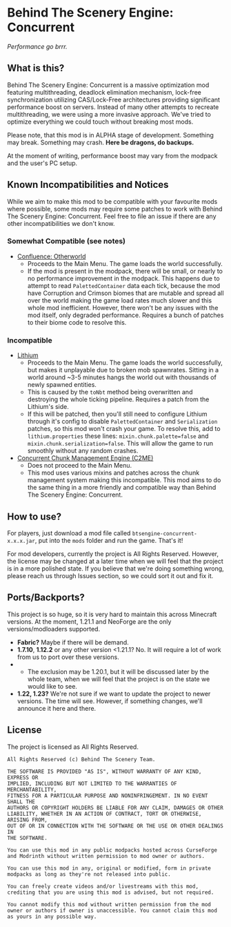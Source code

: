 # Behind The Scenery Engine: Concurrent
_Performance go brrr._

## What is this?
Behind The Scenery Engine: Concurrent is a massive optimization mod featuring multithreading, deadlock elimination mechanism, lock-free synchronization utilizing CAS/Lock-Free architectures providing significant performance boost on servers.
Instead of many other attempts to recreate multithreading, we were using a more invasive approach. We've tried to optimize everything we could touch without breaking most mods. 

Please note, that this mod is in ALPHA stage of development. Something may break. Something may crash. **Here be dragons, do backups.**

At the moment of writing, performance boost may vary from the modpack and the user's PC setup.

## Known Incompatibilities and Notices
While we aim to make this mod to be compatible with your favourite mods where possible, some mods may require some patches to work with Behind The Scenery Engine: Concurrent. Feel free to file an issue if there are any other incompatibilities we don't know.

### Somewhat Compatible (see notes)
- [Confluence: Otherworld](https://www.curseforge.com/minecraft/mc-mods/confluence)
  - Proceeds to the Main Menu. The game loads the world successfully.
  - If the mod is present in the modpack, there will be small, or nearly to no performance improvement in the modpack. This happens due to attempt to read `PalettedContainer` data each tick, because the mod have Corruption and Crimson biomes that are mutable and spread all over the world making the game load rates much slower and this whole mod inefficient. However, there won't be any issues with the mod itself, only degraded performance. Requires a bunch of patches to their biome code to resolve this.

### Incompatible
- [Lithium](https://www.curseforge.com/minecraft/mc-mods/lithium)
  - Proceeds to the Main Menu. The game loads the world successfully, but makes it unplayable due to broken mob spawnrates. Sitting in a world around ~3-5 minutes hangs the world out with thousands of newly spawned entities.
  - This is caused by the `toNbt` method being overwritten and destroying the whole ticking pipeline. Requires a patch from the Lithium's side.
  - If this will be patched, then you'll still need to configure Lithium through it's config to disable `PalettedContainer` and `Serialization` patches, so this mod won't crash your game. To resolve this, add to `lithium.properties` these lines: `mixin.chunk.palette=false` and `mixin.chunk.serialization=false`. This will allow the game to run smoothly without any random crashes.
- [Concurrent Chunk Management Engine (C2ME)](https://www.curseforge.com/minecraft/mc-mods/c2me)
  - Does not proceed to the Main Menu.
  - This mod uses various mixins and patches across the chunk management system making this incompatible. This mod aims to do the same thing in a more friendly and compatible way than Behind The Scenery Engine: Concurrent.

## How to use?
For players, just download a mod file called `btsengine-concurrent-x.x.x.jar`, put into the `mods` folder and run the game. That's it!

For mod developers, currently the project is All Rights Reserved. However, the license may be changed at a later time when we will feel that the project is in a more polished state. If you believe that we're doing something wrong, please reach us through Issues section, so we could sort it out and fix it.

## Ports/Backports?
This project is so huge, so it is very hard to maintain this across Minecraft versions. At the moment, 1.21.1 and NeoForge are the only versions/modloaders supported.

- **Fabric?** Maybe if there will be demand.
- **1.7.10**, **1.12.2** or any other version <1.21.1? No. It will require a lot of work from us to port over these versions.
- - The exclusion may be 1.20.1, but it will be discussed later by the whole team, when we will feel that the project is on the state we would like to see.
- **1.22, 1.23?** We're not sure if we want to update the project to newer versions. The time will see. However, if something changes, we'll announce it here and there.

## License
The project is licensed as All Rights Reserved.

```text
All Rights Reserved (c) Behind The Scenery Team.

THE SOFTWARE IS PROVIDED "AS IS", WITHOUT WARRANTY OF ANY KIND, EXPRESS OR
IMPLIED, INCLUDING BUT NOT LIMITED TO THE WARRANTIES OF MERCHANTABILITY,
FITNESS FOR A PARTICULAR PURPOSE AND NONINFRINGEMENT. IN NO EVENT SHALL THE
AUTHORS OR COPYRIGHT HOLDERS BE LIABLE FOR ANY CLAIM, DAMAGES OR OTHER
LIABILITY, WHETHER IN AN ACTION OF CONTRACT, TORT OR OTHERWISE, ARISING FROM,
OUT OF OR IN CONNECTION WITH THE SOFTWARE OR THE USE OR OTHER DEALINGS IN
THE SOFTWARE.

You can use this mod in any public modpacks hosted across CurseForge and Modrinth without written permission to mod owner or authors.

You can use this mod in any, original or modified, form in private modpacks as long as they're not released into public. 

You can freely create videos and/or livestreams with this mod, crediting that you are using this mod is advised, but not required.

You cannot modify this mod without written permission from the mod owner or authors if owner is unaccessible. You cannot claim this mod as yours in any possible way.
```

